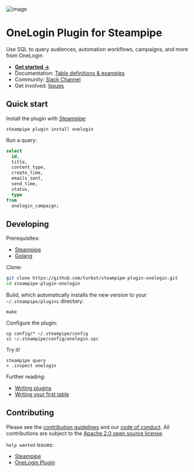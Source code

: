 ![image](https://hub.steampipe.io/images/plugins/turbot/onelogin-social-graphic.png)

# OneLogin Plugin for Steampipe

Use SQL to query audiences, automation workflows, campaigns, and more from OneLogin

- **[Get started →](https://hub.steampipe.io/plugins/turbot/onelogin)**
- Documentation: [Table definitions & examples](https://hub.steampipe.io/plugins/turbot/onelogin/tables)
- Community: [Slack Channel](https://steampipe.io/community/join)
- Get involved: [Issues](https://github.com/turbot/steampipe-plugin-onelogin/issues)

## Quick start

Install the plugin with [Steampipe](https://steampipe.io):

```shell
steampipe plugin install onelogin
```

Run a query:

```sql
select
  id,
  title,
  content_type,
  create_time,
  emails_sent,
  send_time,
  status,
  type
from
  onelogin_campaign;
```

## Developing

Prerequisites:

- [Steampipe](https://steampipe.io/downloads)
- [Golang](https://golang.org/doc/install)

Clone:

```sh
git clone https://github.com/turbot/steampipe-plugin-onelogin.git
cd steampipe-plugin-onelogin
```

Build, which automatically installs the new version to your `~/.steampipe/plugins` directory:

```
make
```

Configure the plugin:

```
cp config/* ~/.steampipe/config
vi ~/.steampipe/config/onelogin.spc
```

Try it!

```
steampipe query
> .inspect onelogin
```

Further reading:

- [Writing plugins](https://steampipe.io/docs/develop/writing-plugins)
- [Writing your first table](https://steampipe.io/docs/develop/writing-your-first-table)

## Contributing

Please see the [contribution guidelines](https://github.com/turbot/steampipe/blob/main/CONTRIBUTING.md) and our [code of conduct](https://github.com/turbot/steampipe/blob/main/CODE_OF_CONDUCT.md). All contributions are subject to the [Apache 2.0 open source license](https://github.com/turbot/steampipe-plugin-onelogin/blob/main/LICENSE).

`help wanted` issues:

- [Steampipe](https://github.com/turbot/steampipe/labels/help%20wanted)
- [OneLogin Plugin](https://github.com/turbot/steampipe-plugin-onelogin/labels/help%20wanted)
